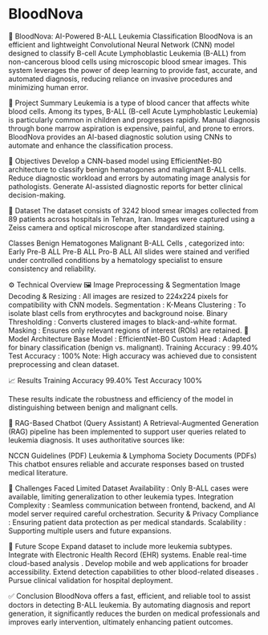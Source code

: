 # BloodNova

🧬 BloodNova: AI-Powered B-ALL Leukemia Classification
BloodNova is an efficient and lightweight Convolutional Neural Network (CNN) model designed to classify B-cell Acute Lymphoblastic Leukemia (B-ALL) from non-cancerous blood cells using microscopic blood smear images. This system leverages the power of deep learning to provide fast, accurate, and automated diagnosis, reducing reliance on invasive procedures and minimizing human error.

📌 Project Summary
Leukemia is a type of blood cancer that affects white blood cells. Among its types, B-ALL (B-cell Acute Lymphoblastic Leukemia) is particularly common in children and progresses rapidly. Manual diagnosis through bone marrow aspiration is expensive, painful, and prone to errors. BloodNova provides an AI-based diagnostic solution using CNNs to automate and enhance the classification process.

🎯 Objectives
Develop a CNN-based model using EfficientNet-B0 architecture to classify benign hematogones and malignant B-ALL cells.
Reduce diagnostic workload and errors by automating image analysis for pathologists.
Generate AI-assisted diagnostic reports for better clinical decision-making.

📁 Dataset
The dataset consists of 3242 blood smear images collected from 89 patients across hospitals in Tehran, Iran. Images were captured using a Zeiss camera and optical microscope after standardized staining.

Classes
Benign Hematogones
Malignant B-ALL Cells , categorized into:
Early Pre-B ALL
Pre-B ALL
Pro-B ALL
All slides were stained and verified under controlled conditions by a hematology specialist to ensure consistency and reliability.

⚙️ Technical Overview
🖼 Image Preprocessing & Segmentation
Image Decoding & Resizing : All images are resized to 224x224 pixels for compatibility with CNN models.
Segmentation :
K-Means Clustering : To isolate blast cells from erythrocytes and background noise.
Binary Thresholding : Converts clustered images to black-and-white format.
Masking : Ensures only relevant regions of interest (ROIs) are retained.
🧠 Model Architecture
Base Model : EfficientNet-B0
Custom Head : Adapted for binary classification (benign vs. malignant).
Training Accuracy : 99.40%
Test Accuracy : 100%
Note: High accuracy was achieved due to consistent preprocessing and clean dataset. 

📈 Results
Training Accuracy
99.40%
Test Accuracy
100%

These results indicate the robustness and efficiency of the model in distinguishing between benign and malignant cells.

💬 RAG-Based Chatbot (Query Assistant)
A Retrieval-Augmented Generation (RAG) pipeline has been implemented to support user queries related to leukemia diagnosis. It uses authoritative sources like:

NCCN Guidelines (PDF)
Leukemia & Lymphoma Society Documents (PDFs)
This chatbot ensures reliable and accurate responses based on trusted medical literature.

🔧 Challenges Faced
Limited Dataset Availability : Only B-ALL cases were available, limiting generalization to other leukemia types.
Integration Complexity : Seamless communication between frontend, backend, and AI model server required careful orchestration.
Security & Privacy Compliance : Ensuring patient data protection as per medical standards.
Scalability : Supporting multiple users and future expansions.

🚀 Future Scope
Expand dataset to include more leukemia subtypes.
Integrate with Electronic Health Record (EHR) systems.
Enable real-time cloud-based analysis .
Develop mobile and web applications for broader accessibility.
Extend detection capabilities to other blood-related diseases .
Pursue clinical validation for hospital deployment.

✅ Conclusion
BloodNova offers a fast, efficient, and reliable tool to assist doctors in detecting B-ALL leukemia. By automating diagnosis and report generation, it significantly reduces the burden on medical professionals and improves early intervention, ultimately enhancing patient outcomes.


